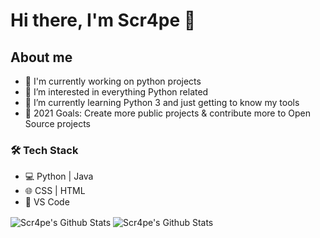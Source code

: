 # Hi there, I'm Scr4pe 👋

## About me
* :telescope: I'm currently working on python projects
* 👀 I’m interested in everything Python related
* 🌱 I’m currently learning Python 3 and just getting to know my tools
* :goal_net: 2021 Goals: Create more public projects & contribute more to Open Source projects

 ### 🛠️ Tech Stack

- 💻 Python | Java
- 🌐 CSS | HTML
- 🔧 VS Code
<img align="center" alt="Scr4pe's Github Stats" src="https://github-readme-stats.vercel.app/api?username=Scr4pe&show_icons=true&hide_border=true&theme=merko" />
<img align="center" alt="Scr4pe's Github Stats" src="https://github-readme-stats.vercel.app/api/top-langs/?username=Scr4pe&layout=compact&theme=merko&hide_border=true" />

<!---
Scr4pe/Scr4pe is a ✨ special ✨ repository because its `README.md` (this file) appears on your GitHub profile.
You can click the Preview link to take a look at your changes.
--->
